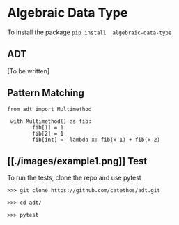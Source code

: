Algebraic Data Type
===================

To install the package `pip install  algebraic-data-type`

ADT
---
[To be written]

Pattern Matching
----------------
```
from adt import Multimethod

 with Multimethod() as fib: 
        fib[1] = 1 
        fib[2] = 1 
        fib[int] =  lambda x: fib(x-1) + fib(x-2)
```
[[./images/example1.png]]
Test
----
To run the tests, clone the repo and use pytest

```
>>> git clone https://github.com/catethos/adt.git

>>> cd adt/

>>> pytest
```
